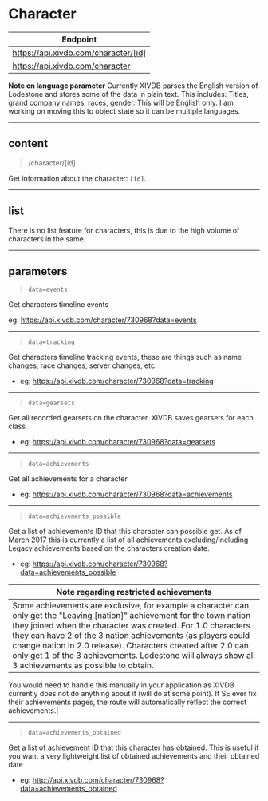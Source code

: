 # Character

|Endpoint|
|---|
|https://api.xivdb.com/character/[id]|
|https://api.xivdb.com/character|

**Note on language parameter**
Currently XIVDB parses the English version of Lodestone and stores some of the data in plain text. This includes: Titles, grand company names, races, gender. This will be English only. I am working on moving this to object state so it can be multiple languages.

---

## content

> /character/[id]

Get information about the character: `[id]`.

---

## list

There is no list feature for characters, this is due to the high volume of characters in the same.

---

## parameters

> `data=events`

Get characters timeline events

eg: https://api.xivdb.com/character/730968?data=events

---

> `data=tracking`

Get characters timeline tracking events, these are things such as name changes, race changes, server changes, etc.

- eg: https://api.xivdb.com/character/730968?data=tracking

---

> `data=gearsets`

Get all recorded gearsets on the character. XIVDB saves gearsets for each class.

- eg: https://api.xivdb.com/character/730968?data=gearsets

---

> `data=achievements`

Get all achievements for a character

- eg: https://api.xivdb.com/character/730968?data=achievements

---

> `data=achievements_possible`

Get a list of achievements ID that this character can possible get. As of March 2017 this is currently a list of all achievements excluding/including Legacy achievements based on the characters creation date. 

- eg: https://api.xivdb.com/character/730968?data=achievements_possible

|**Note regarding restricted achievements**|
|---|
|Some achievements are exclusive, for example a character can only get the "Leaving [nation]" achievement for the town nation they joined when the character was created. For 1.0 characters they can have 2 of the 3 nation achievements (as players could change nation in 2.0 release). Characters created after 2.0 can only get 1 of the 3 achievements. Lodestone will always show all 3 achievements as possible to obtain.

You would need to handle this manually in your application as XIVDB currently does not do anything about it (will do at some point). If SE ever fix their achievements pages, the route will automatically reflect the correct achievements.|

---

> `data=achievements_obtained`

Get a list of achievement ID that this character has obtained. This is useful if you want a very lightweight list of obtained achievements and their obtained date

- eg: http://api.xivdb.com/character/730968?data=achievements_obtained

